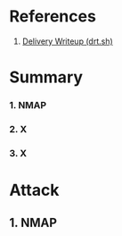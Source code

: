 # References
1. [Delivery Writeup (drt.sh)](https://drt.sh/posts/htb-delivery/)

# Summary
### 1. NMAP

### 2. X

### 3. X

# Attack
## 1. NMAP
